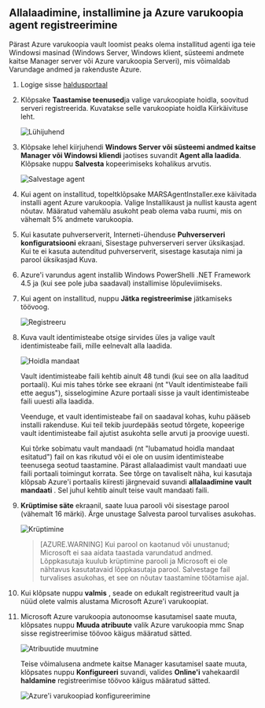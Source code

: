 ## <a name="download-install-and-register-the-azure-backup-agent"></a>Allalaadimine, installimine ja Azure varukoopia agent registreerimine

Pärast Azure varukoopia vault loomist peaks olema installitud agenti iga teie Windowsi masinad (Windows Server, Windows klient, süsteemi andmete kaitse Manager server või Azure varukoopia Serveri), mis võimaldab Varundage andmed ja rakenduste Azure.

1. Logige sisse [haldusportaal](https://manage.windowsazure.com/)

2. Klõpsake **Taastamise teenused**ja valige varukoopiate hoidla, soovitud serveri registreerida. Kuvatakse selle varukoopiate hoidla Kiirkäivituse leht.

    ![Lühijuhend](./media/backup-install-agent/quickstart.png)

3. Klõpsake lehel kiirjuhendi **Windows Server või süsteemi andmed kaitse Manager või Windowsi kliendi** jaotises suvandit **Agent alla laadida**. Klõpsake nuppu **Salvesta** kopeerimiseks kohalikus arvutis.

    ![Salvestage agent](./media/backup-install-agent/agent.png)

4. Kui agent on installitud, topeltklõpsake MARSAgentInstaller.exe käivitada installi agent Azure varukoopia. Valige Installikaust ja nullist kausta agent nõutav. Määratud vahemälu asukoht peab olema vaba ruumi, mis on vähemalt 5% andmete varukoopia.

5.  Kui kasutate puhverserverit, Interneti-ühenduse **Puhverserveri konfiguratsiooni** ekraani, Sisestage puhverserveri server üksikasjad. Kui te ei kasuta autenditud puhverserverit, sisestage kasutaja nimi ja parool üksikasjad Kuva.

6.  Azure'i varundus agent installib Windows PowerShelli .NET Framework 4.5 ja (kui see pole juba saadaval) installimise lõpuleviimiseks.

7.  Kui agent on installitud, nuppu **Jätka registreerimise** jätkamiseks töövoog.

    ![Registreeru](./media/backup-install-agent/register.png)

8. Kuva vault identimisteabe otsige sirvides üles ja valige vault identimisteabe faili, mille eelnevalt alla laadida.

    ![Hoidla mandaat](./media/backup-install-agent/vc.png)

    Vault identimisteabe faili kehtib ainult 48 tundi (kui see on alla laaditud portaali). Kui mis tahes tõrke see ekraani (nt "Vault identimisteabe faili ette aegus"), sisselogimine Azure portaali sisse ja vault identimisteabe faili uuesti alla laadida.

    Veenduge, et vault identimisteabe fail on saadaval kohas, kuhu pääseb installi rakenduse. Kui teil tekib juurdepääs seotud tõrgete, kopeerige vault identimisteabe fail ajutist asukohta selle arvuti ja proovige uuesti.

    Kui tõrke sobimatu vault mandaadi (nt "lubamatud hoidla mandaat esitatud") fail on kas rikutud või ei ole on uusim identimisteabe teenusega seotud taastamine. Pärast allalaadimist vault mandaati uue faili portaali toimingut korrata. See tõrge on tavaliselt näha, kui kasutaja klõpsab Azure'i portaalis kiiresti järgnevaid suvandi **allalaadimine vault mandaati** . Sel juhul kehtib ainult teise vault mandaati faili.

9. **Krüptimise säte** ekraanil, saate luua parooli või sisestage parool (vähemalt 16 märki). Ärge unustage Salvesta parool turvalises asukohas.

    ![Krüptimine](./media/backup-install-agent/encryption.png)

    > [AZURE.WARNING] Kui parool on kaotanud või unustanud; Microsoft ei saa aidata taastada varundatud andmed. Lõppkasutaja kuulub krüptimine parooli ja Microsoft ei ole nähtavus kasutatavaid lõppkasutaja parool. Salvestage fail turvalises asukohas, et see on nõutav taastamine töötamise ajal.

10. Kui klõpsate nuppu **valmis** , seade on edukalt registreeritud vault ja nüüd olete valmis alustama Microsoft Azure'i varukoopiat.

11. Microsoft Azure varukoopia autonoomse kasutamisel saate muuta, klõpsates nuppu **Muuda atribuute** valik Azure varukoopia mmc Snap sisse registreerimise töövoo käigus määratud sätted.

    ![Atribuutide muutmine](./media/backup-install-agent/change.png)

    Teise võimalusena andmete kaitse Manager kasutamisel saate muuta, klõpsates nuppu **Konfigureeri** suvandi, valides **Online'i** vahekaardil **haldamine** registreerimise töövoo käigus määratud sätted.

    ![Azure'i varukoopiad konfigureerimine](./media/backup-install-agent/configure.png)
